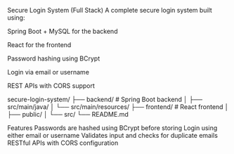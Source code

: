 Secure Login System (Full Stack)
A complete secure login system built using:

Spring Boot + MySQL for the backend

React for the frontend

Password hashing using BCrypt

Login via email or username

REST APIs with CORS support

secure-login-system/
├── backend/               # Spring Boot backend
│   ├── src/main/java/
│   └── src/main/resources/
├── frontend/              # React frontend
│   ├── public/
│   └── src/
└── README.md

Features
Passwords are hashed using BCrypt before storing
Login using either email or username
Validates input and checks for duplicate emails
RESTful APIs with CORS configuration
